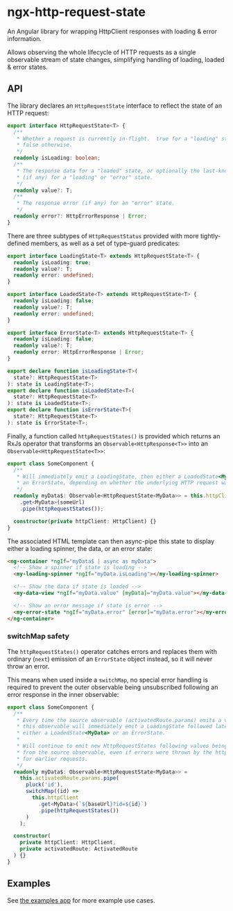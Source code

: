 # ngx-http-request-state

An Angular library for wrapping HttpClient responses with loading & error information.

Allows observing the whole lifecycle of HTTP requests as a single observable stream
of state changes, simplifying handling of loading, loaded & error states.

## API

The library declares an `HttpRequestState` interface to reflect the state of an HTTP
request:

```typescript
export interface HttpRequestState<T> {
  /**
   * Whether a request is currently in-flight.  true for a "loading" state,
   * false otherwise.
   */
  readonly isLoading: boolean;
  /**
   * The response data for a "loaded" state, or optionally the last-known data
   * (if any) for a "loading" or "error" state.
   */
  readonly value?: T;
  /**
   * The response error (if any) for an "error" state.
   */
  readonly error?: HttpErrorResponse | Error;
}
```

There are three subtypes of `HttpRequestStatus` provided with more tightly-defined members,
as well as a set of type-guard predicates:

```typescript
export interface LoadingState<T> extends HttpRequestState<T> {
  readonly isLoading: true;
  readonly value?: T;
  readonly error: undefined;
}

export interface LoadedState<T> extends HttpRequestState<T> {
  readonly isLoading: false;
  readonly value?: T;
  readonly error: undefined;
}

export interface ErrorState<T> extends HttpRequestState<T> {
  readonly isLoading: false;
  readonly value?: T;
  readonly error: HttpErrorResponse | Error;
}

export declare function isLoadingState<T>(
  state?: HttpRequestState<T>
): state is LoadingState<T>;
export declare function isLoadedState<T>(
  state?: HttpRequestState<T>
): state is LoadedState<T>;
export declare function isErrorState<T>(
  state?: HttpRequestState<T>
): state is ErrorState<T>;
```

Finally, a function called `httpRequestStates()` is provided which returns an RxJs operator
that transforms an `Observable<HttpResponse<T>>` into an `Observable<HttpRequestState<T>>`:

```typescript
export class SomeComponent {
  /**
   * Will immediately emit a LoadingState, then either a LoadedState<MyData> or
   * an ErrorState, depending on whether the underlying HTTP request was successful.
   */
  readonly myData$: Observable<HttpRequestState<MyData>> = this.httpClient
    .get<MyData>(someUrl)
    .pipe(httpRequestStates());

  constructor(private httpClient: HttpClient) {}
}
```

The associated HTML template can then async-pipe this state to display either a loading
spinner, the data, or an error state:

```html
<ng-container *ngIf="myData$ | async as myData">
  <!-- Show a spinner if state is loading -->
  <my-loading-spinner *ngIf="myData.isLoading"></my-loading-spinner>

  <!-- Show the data if state is loaded -->
  <my-data-view *ngIf="myData.value" [myData]="myData.value"></my-data-view>

  <!-- Show an error message if state is error -->
  <my-error-state *ngIf="myData.error" [error]="myData.error"></my-error-state>
</ng-container>
```

### switchMap safety

The `httpRequestStates()` operator catches errors and replaces them with ordinary (`next`) emission of
an `ErrorState` object instead, so it will never throw an error.

This means when used inside a `switchMap`, no special error handling is required to prevent the outer
observable being unsubscribed following an error response in the inner observable:

```typescript
export class SomeComponent {
  /**
   * Every time the source observable (activatedRoute.params) emits a value,
   * this observable will immediately emit a LoadingState followed later by
   * either a LoadedState<MyData> or an ErrorState.
   *
   * Will continue to emit new HttpRequestStates following values being emitted
   * from the source observable, even if errors were thrown by the http client
   * for earlier requests.
   */
  readonly myData$: Observable<HttpRequestState<MyData>> =
    this.activatedRoute.params.pipe(
      pluck('id'),
      switchMap((id) =>
        this.httpClient
          .get<MyData>(`${baseUrl}?id=${id}`)
          .pipe(httpRequestStates())
      )
    );

  constructor(
    private httpClient: HttpClient,
    private activatedRoute: ActivatedRoute
  ) {}
}
```

## Examples

See [the examples app](https://github.com/daiscog/ngx-http-request-state/tree/main/apps/examples/src/app) for more example use cases.
